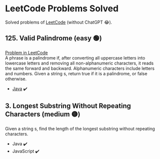 # LeetCode Problems Solved
Solved problems of [LeetCode](https://leetcode.com/problems) (without ChatGPT 😂).
<!-- 🟢🟡🔴 -->

## 125. Valid Palindrome (easy 🟢)
[Problem in LeetCode](https://leetcode.com/problems/valid-palindrome/description/)<br>
A phrase is a palindrome if, after converting all uppercase letters into lowercase letters and removing all non-alphanumeric characters, it reads the same forward and backward. Alphanumeric characters include letters and numbers. Given a string s, return true if it is a palindrome, or false otherwise.
<br>
* [Java](./problems/125_valid_palindrome/Solution.java) ✔️

## 3. Longest Substring Without Repeating Characters (medium 🟡)
Given a string s, find the length of the longest substring without repeating characters.
<br>
* Java ✔️
* JavaScript ✔️